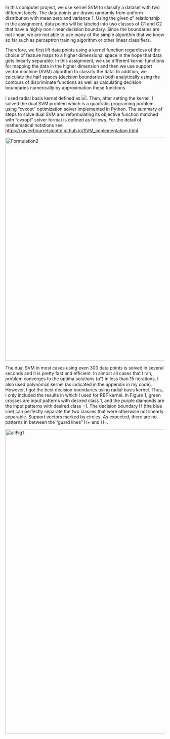 
In this computer project, we use kernel SVM to classify a dataset with two different labels. The data points are drawn randomly from uniform distribution with mean zero and variance 1. Using the given 𝑑" relationship in the assignment, data points will be labeled into two classes of C1 and C2 that have a highly non-linear decision boundary. Since the boundaries are not linear, we are not able to use many of the simple algorithm that we know so far such as perceptron training algorithm or other linear classifiers.

Therefore, we first lift data points using a kernel function regardless of the choice of feature maps to a higher dimensional space in the hope that data gets linearly separable. In this assignment, we use different kernel functions for mapping the data in the higher dimension and then we use support vector machine (SVM) algorithm to classify the data. In addition, we calculate the half spaces (decision boundaries) both analytically using the contours of discriminate functions as well as calculating decision boundaries numerically by approximation these functions.

I used radial basis kernel defined as <img src="https://render.githubusercontent.com/render/math?math=e^\frac{||X_i - x_j||}{1}">. Then, after setting the kernel, I solved the dual SVM problem which is a quadratic programing problem using “cvxopt” optimization solver implemented in Python. The summary of steps to solve dual SVM and reformulating its objective function matched with “cvxopt” solver format is defined as follows. For the detail of mathematical notations see <https://xavierbourretsicotte.github.io/SVM_implementation.html>.

<img width="702" alt="Formulation2" src="https://user-images.githubusercontent.com/43753085/104140975-f74b7d80-5379-11eb-81ba-669e413a4c01.png">

The dual SVM in most cases using even 300 data points is solved in several seconds and it is pretty fast and efficient. In almost all cases that I ran, problem converges to the optima solutions (𝛼") in less than 15 iterations. I also used polynomial kernel (as indicated in the appendix in my code). However, I got the best decision boundaries using radial basis kernel. Thus, I only included the results in which I used for RBF kernel. In Figure 1, green crosses are input patterns with desired class 1, and the purple diamonds are the input patterns with desired class −1. The decision boundary H (the blue line) can perfectly separate the two classes that were otherwise not linearly separable. Support vectors marked by circles. As expected, there are no patterns in
between the “guard lines” H+ and H−.

<img width="959" alt="allFig1" src="https://user-images.githubusercontent.com/43753085/104141034-3679ce80-537a-11eb-965f-de6ce1510e09.png">
